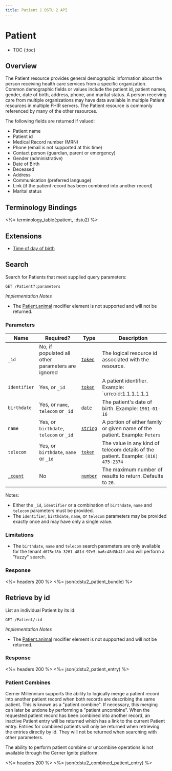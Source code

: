 ```yaml
---
title: Patient | DSTU 2 API
---
```


# Patient

* TOC
{:toc}

## Overview
The Patient resource provides general demographic information about the person receiving health care services from a specific organization. Common demographic fields or
values include the patient id, patient names, gender, date of birth, address, phone, and marital status. A person receiving care from multiple organizations may have data
available in multiple Patient resources in multiple FHIR servers. The Patient resource is commonly referenced by many of the other resources.

The following fields are returned if valued:

   * Patient name
   * Patient id
   * Medical Record number (MRN)
   * Phone (email is not supported at this time)
   * Contact person (guardian, parent or emergency)
   * Gender (administrative)
   * Date of Birth
   * Deceased
   * Address
   * Communication (preferred language)
   * Link (if the patient record has been combined into another record)
   * Marital status

## Terminology Bindings

<%= terminology_table(:patient, :dstu2) %>

## Extensions
* [Time of day of birth]

## Search

Search for Patients that meet supplied query parameters:

    GET /Patient?:parameters

_Implementation Notes_

* The [Patient.animal] modifier element is not supported and will not be returned.

### Parameters

 Name         | Required?                                         | Type       | Description
--------------|---------------------------------------------------|------------|-------------------------------------------------------------------------------------
 `_id`        | No, if populated all other parameters are ignored | [`token`]  | The logical resource id associated with the resource.
 `identifier` | Yes, or `_id`                                     | [`token`]  | A patient identifier.  Example: `urn:oid:1.1.1.1.1.1|1022228`
 `birthdate`  | Yes, or `name`, `telecom` or `_id`                | [`date`]   | The patient's date of birth.  Example: `1961-01-16`
 `name`       | Yes, or `birthdate`, `telecom` or `_id`           | [`string`] | A portion of either family or given name of the patient. Example: `Peters`
 `telecom`    | Yes, or `birthdate`, `name` or `_id`              | [`token`]  | The value in any kind of telecom details of the patient. Example: `(816) 475-2374`
 [`_count`]   | No                                                | [`number`] | The maximum number of results to return. Defaults to `20`.

Notes:

- Either the `_id`, `identifier` or a combination of `birthdate`, `name` and `telecom` parameters must be provided.
- The `identifier`, `birthdate`, `name`, or `telecom` parameters may be provided exactly once and may have only a single value.

### Limitations

- The `birthdate`, `name` and `telecom` search parameters are only available for the tenant `d075cf8b-3261-481d-97e5-ba6c48d3b41f` and will perform a "fuzzy" search.


### Response

<%= headers 200 %>
<%= json(:dstu2_patient_bundle) %>

## Retrieve by id

List an individual Patient by its id:

    GET /Patient/:id

_Implementation Notes_

* The [Patient.animal] modifier element is not supported and will not be returned.

### Response

<%= headers 200 %>
<%= json(:dstu2_patient_entry) %>

### Patient Combines

Cerner Millennium supports the ability to logically merge a patient record into another patient record when both records are describing the same patient. This is known
as a "patient combine". If necessary, this merging can later be undone by performing a "patient uncombine". When the requested patient record has been combined into another
record, an inactive Patient entry will be returned which has a link to the current Patient entry. Entries for combined patients will only be returned when retrieving
the entries directly by id. They will not be returned when searching with other parameters.

The ability to perform patient combine or uncombine operations is not available through the Cerner Ignite platform.

<%= headers 200 %>
<%= json(:dstu2_combined_patient_entry) %>

[Time of day of birth]: http://hl7.org/fhir/DSTU2/extension-patient-birthtime.html
[`token`]: http://hl7.org/fhir/DSTU2/search.html#token
[`date`]: http://hl7.org/fhir/DSTU2/search.html#date
[`string`]: http://hl7.org/fhir/DSTU2/search.html#string
[`_count`]: http://hl7.org/fhir/DSTU2/search.html#count
[`number`]: http://hl7.org/fhir/DSTU2/search.html#number
[Patient.animal]: http://hl7.org/fhir/DSTU2/patient-definitions.html#Patient.animal
